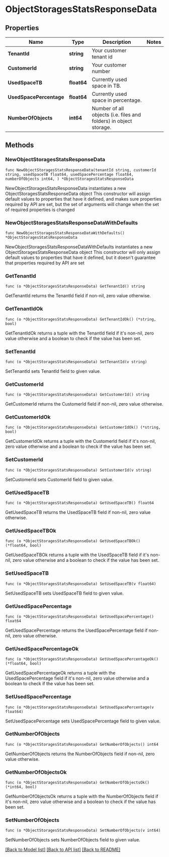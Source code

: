 # ObjectStoragesStatsResponseData

## Properties

Name | Type | Description | Notes
------------ | ------------- | ------------- | -------------
**TenantId** | **string** | Your customer tenant id | 
**CustomerId** | **string** | Your customer number | 
**UsedSpaceTB** | **float64** | Currently used space in TB. | 
**UsedSpacePercentage** | **float64** | Currently used space in percentage. | 
**NumberOfObjects** | **int64** | Number of all objects (i.e. files and folders) in object storage. | 

## Methods

### NewObjectStoragesStatsResponseData

`func NewObjectStoragesStatsResponseData(tenantId string, customerId string, usedSpaceTB float64, usedSpacePercentage float64, numberOfObjects int64, ) *ObjectStoragesStatsResponseData`

NewObjectStoragesStatsResponseData instantiates a new ObjectStoragesStatsResponseData object
This constructor will assign default values to properties that have it defined,
and makes sure properties required by API are set, but the set of arguments
will change when the set of required properties is changed

### NewObjectStoragesStatsResponseDataWithDefaults

`func NewObjectStoragesStatsResponseDataWithDefaults() *ObjectStoragesStatsResponseData`

NewObjectStoragesStatsResponseDataWithDefaults instantiates a new ObjectStoragesStatsResponseData object
This constructor will only assign default values to properties that have it defined,
but it doesn't guarantee that properties required by API are set

### GetTenantId

`func (o *ObjectStoragesStatsResponseData) GetTenantId() string`

GetTenantId returns the TenantId field if non-nil, zero value otherwise.

### GetTenantIdOk

`func (o *ObjectStoragesStatsResponseData) GetTenantIdOk() (*string, bool)`

GetTenantIdOk returns a tuple with the TenantId field if it's non-nil, zero value otherwise
and a boolean to check if the value has been set.

### SetTenantId

`func (o *ObjectStoragesStatsResponseData) SetTenantId(v string)`

SetTenantId sets TenantId field to given value.


### GetCustomerId

`func (o *ObjectStoragesStatsResponseData) GetCustomerId() string`

GetCustomerId returns the CustomerId field if non-nil, zero value otherwise.

### GetCustomerIdOk

`func (o *ObjectStoragesStatsResponseData) GetCustomerIdOk() (*string, bool)`

GetCustomerIdOk returns a tuple with the CustomerId field if it's non-nil, zero value otherwise
and a boolean to check if the value has been set.

### SetCustomerId

`func (o *ObjectStoragesStatsResponseData) SetCustomerId(v string)`

SetCustomerId sets CustomerId field to given value.


### GetUsedSpaceTB

`func (o *ObjectStoragesStatsResponseData) GetUsedSpaceTB() float64`

GetUsedSpaceTB returns the UsedSpaceTB field if non-nil, zero value otherwise.

### GetUsedSpaceTBOk

`func (o *ObjectStoragesStatsResponseData) GetUsedSpaceTBOk() (*float64, bool)`

GetUsedSpaceTBOk returns a tuple with the UsedSpaceTB field if it's non-nil, zero value otherwise
and a boolean to check if the value has been set.

### SetUsedSpaceTB

`func (o *ObjectStoragesStatsResponseData) SetUsedSpaceTB(v float64)`

SetUsedSpaceTB sets UsedSpaceTB field to given value.


### GetUsedSpacePercentage

`func (o *ObjectStoragesStatsResponseData) GetUsedSpacePercentage() float64`

GetUsedSpacePercentage returns the UsedSpacePercentage field if non-nil, zero value otherwise.

### GetUsedSpacePercentageOk

`func (o *ObjectStoragesStatsResponseData) GetUsedSpacePercentageOk() (*float64, bool)`

GetUsedSpacePercentageOk returns a tuple with the UsedSpacePercentage field if it's non-nil, zero value otherwise
and a boolean to check if the value has been set.

### SetUsedSpacePercentage

`func (o *ObjectStoragesStatsResponseData) SetUsedSpacePercentage(v float64)`

SetUsedSpacePercentage sets UsedSpacePercentage field to given value.


### GetNumberOfObjects

`func (o *ObjectStoragesStatsResponseData) GetNumberOfObjects() int64`

GetNumberOfObjects returns the NumberOfObjects field if non-nil, zero value otherwise.

### GetNumberOfObjectsOk

`func (o *ObjectStoragesStatsResponseData) GetNumberOfObjectsOk() (*int64, bool)`

GetNumberOfObjectsOk returns a tuple with the NumberOfObjects field if it's non-nil, zero value otherwise
and a boolean to check if the value has been set.

### SetNumberOfObjects

`func (o *ObjectStoragesStatsResponseData) SetNumberOfObjects(v int64)`

SetNumberOfObjects sets NumberOfObjects field to given value.



[[Back to Model list]](../README.md#documentation-for-models) [[Back to API list]](../README.md#documentation-for-api-endpoints) [[Back to README]](../README.md)


